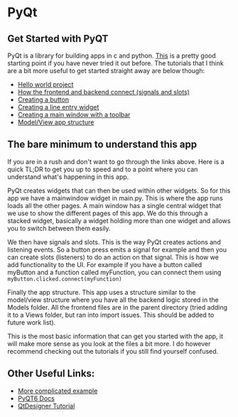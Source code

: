 # PyQt
## Get Started with PyQT
PyQt is a library for building apps in c and python. [This](https://www.pythontutorial.net/pyqt/) is a pretty good starting point if you have never tried it out before. The tutorials that I think are a bit more useful to get started straight away are below though:
- [Hello world project](https://www.pythontutorial.net/pyqt/pyqt-hello-world/)
- [How the frontend and backend connect (signals and slots)](https://www.pythontutorial.net/pyqt/pyqt-signals-slots/)
- [Creating a button](https://www.pythontutorial.net/pyqt/pyqt-qpushbutton/)
- [Creating a line entry widget](https://www.pythontutorial.net/pyqt/pyqt-qlineedit/)
- [Creating a main window with a toolbar](https://www.pythontutorial.net/pyqt/pyqt-qmainwindow/)
- [Model/View app structure](https://www.pythontutorial.net/pyqt/pyqt-model-view/)

## The bare minimum to understand this app
If you are in a rush and don't want to go through the links above. Here is a quick TL;DR to get you up to speed and to a point where you can understand what's happening in this app. 

PyQt creates widgets that can then be used within other widgets. So for this app we have a mainwindow widget in main.py. This is where the app runs loads all the other pages. A main window has a single central widget that we use to show the different pages of this app. We do this through a stacked widget, basically a widget holding more than one widget and allows you to switch between them easily. 

We then have signals and slots. This is the way PyQt creates actions and listening events. So a button press emits a signal for example and then you can create slots (listeners) to do an action on that signal. This is how we add functionality to the UI. For example if you have a button called myButton and a function called myFunction, you can connect them using `myButton.clicked.connect(myFunction)`

Finally the app structure. This app uses a structure similar to the model/view structure where you have all the backend logic stored in the Models folder. All the frontend files are in the parent directory (tried adding it to a Views folder, but ran into import issues. This should be added to future work list). 

This is the most basic information that can get you started with the app, it will make more sense as you look at the files a bit more. I do however recommend checking out the tutorials if you still find yourself confused. 

## Other Useful Links:
- [More complicated example](https://realpython.com/python-pyqt-gui-calculator/)
- [PyQT6 Docs](https://www.riverbankcomputing.com/static/Docs/PyQt6/index.html)
- [QtDesigner Tutorial](https://realpython.com/qt-designer-python/)